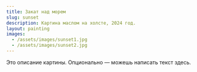 ```yaml
---
title: Закат над морем
slug: sunset
description: Картина маслом на холсте, 2024 год.
layout: painting
images:
  - /assets/images/sunset1.jpg
  - /assets/images/sunset2.jpg
---
```


Это описание картины. Опционально — можешь написать текст здесь.
